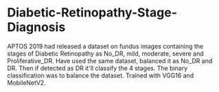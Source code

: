 # Diabetic-Retinopathy-Stage-Diagnosis
APTOS 2019 had released a dataset on fundus images containing the stages of Diabetic Retinopathy as No_DR, mild, moderate, severe and Proliferative_DR. Have used the same dataset, balanced it as No_DR and DR. Then if detected as DR it'll classify the 4 stages. The binary classification was to balance the dataset. Trained with VGG16 and MobileNetV2.
